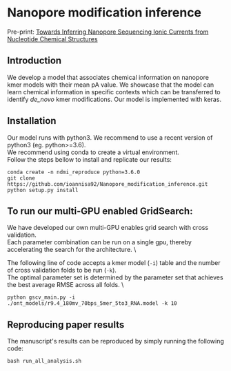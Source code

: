 # Nanopore modification inference
Pre-print: [Towards Inferring Nanopore Sequencing Ionic Currents from Nucleotide Chemical Structures](https://www.biorxiv.org/content/10.1101/2020.11.30.404947v1.abstract)


## Introduction
We develop a model that associates chemical information on nanopore kmer models with their mean pA value. We showcase that the model can 
learn chemical information in specific contexts which can be transferred to identify _de_novo_ kmer modifications. Our model is implemented with keras.

## Installation
Our model runs with python3. We recommend to use a recent version of python3 (eg. python>=3.6). \
We recommend using conda to create a virtual environment. \
Follow the steps bellow to install and replicate our results:

```
conda create -n ndmi_reproduce python=3.6.0
git clone https://github.com/ioannisa92/Nanopore_modification_inference.git
python setup.py install
```
## To run our multi-GPU enabled GridSearch:
We have developed our own multi-GPU enables grid search with cross validation. \
Each parameter combination can be run on a single gpu, thereby accelerating the search for the architecture. \

The following line of code accepts a kmer model (`-i`) table and the number of cross validation folds to be run (`-k`). \
The optimal parameter set is determined by the parameter set that achieves the best average RMSE across all folds. \
```
python gscv_main.py -i ./ont_models/r9.4_180mv_70bps_5mer_5to3_RNA.model -k 10
```

## Reproducing paper results
The manuscript's results can be reproduced by simply running the following code:
```
bash run_all_analysis.sh
```
